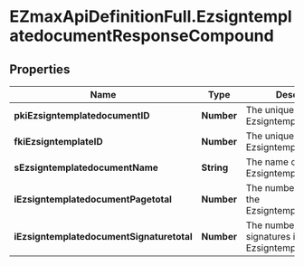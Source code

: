 # EZmaxApiDefinitionFull.EzsigntemplatedocumentResponseCompound

## Properties

Name | Type | Description | Notes
------------ | ------------- | ------------- | -------------
**pkiEzsigntemplatedocumentID** | **Number** | The unique ID of the Ezsigntemplatedocument | 
**fkiEzsigntemplateID** | **Number** | The unique ID of the Ezsigntemplate | 
**sEzsigntemplatedocumentName** | **String** | The name of the Ezsigntemplatedocument. | 
**iEzsigntemplatedocumentPagetotal** | **Number** | The number of pages in the Ezsigntemplatedocument. | 
**iEzsigntemplatedocumentSignaturetotal** | **Number** | The number of total signatures in the Ezsigntemplate. | 


